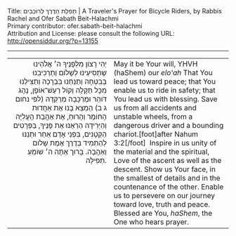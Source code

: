 <html>
<head></head>
<body>
Title: תְּפִלַּת הַדֶּרֶךְ לְרוֹכְבִים | A Traveler's Prayer for Bicycle Riders, by Rabbis Rachel and Ofer Sabath Beit-Halachmi<br />
Primary contributor: ofer.sabath-beit-halachmi<br />
Attribution and License: please consult the following URL: <a href="http://opensiddur.org/?p=13155">http://opensiddur.org/?p=13155</a>
<p />
<hr />

<table style="margin-left: auto;margin-right: auto;">
<tbody>
<tr><td style="vertical-align:top;" width="46%">
<div class="liturgy" style="text-align: right;"><span lang="he">
יְהִי רָצוֹן מִלְּפָנֶיךָ ה׳ אֱלֹהֵינוּ
שֶתַּסִּיעֵינוּ לְשָלוֹם 
וְתַרְכִּיבִנוּ בְּבִטְחָה 
וְתַנְחֵנוּ בִּבְרָכָה
וְתַצִּילֵנוּ מִכָּל תַּקָּלָה וְקוֹל רַעַשׁ־אוֹפָן, 
נֶהָג דֹּוהֵר וּמֶרְכָּבָה מְרַקֵּדָה <span class="citation">(לפי נחום ג ב)</span>
הַמְצֵא בָּנוּ אֶת אַחֲדוּת הָחוֹמֶר וְהָרוּחַ, 
אֶת אַהֲבַת הָעֲלִיָּה וְהַיְּרִידָה
הַרְאֵנוּ אֶת פָּנֶיךָ, בַּפְּרָטִים הַקְּטָנִים, 
בִּפְנֵי אָדָם אַחֵר
וּתְנֵנּוּ לְהַתְמִיד בְּדֶרֶך אֶמֶת שָלוֹם וְאַהֲבָה.
בָּרוּך אַתָּה ה׳ שוֹמֵעַ תְּפִילָּה.
</span></div></td>

<td style="vertical-align:top;" width="53%">
<div class="english">
May it be Your will, YHVH (haShem) our <em>elo'ah</em>
That You lead us toward peace;
that You enable us to ride in safety; 
that You lead us with blessing.
Save us from all accidents and unstable wheels,
from a dangerous driver and a bounding chariot.[foot]after Nahum 3:2[/foot]&nbsp;
Inspire in us unity of the material and the spiritual, 
Love of the ascent as well as the descent.
Show us Your face, in the smallest of details
and in the countenance of the other. 
Enable us to persevere on our journey toward love, truth and peace.
Blessed are You, <em>haShem</em>, the One who hears prayer. 
</div></td>
</tr>
</tbody></table>
</body>
</html>